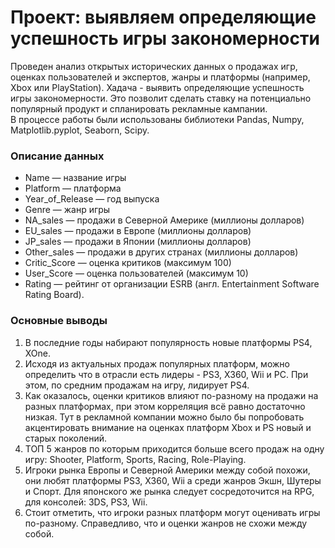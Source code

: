 # Проект: выявляем определяющие успешность игры закономерности

Проведен анализ открытых исторических данных о продажах игр, оценках пользователей и экспертов, жанры и платформы (например, Xbox или PlayStation). Хадача - выявить определяющие успешность игры закономерности. Это позволит сделать ставку на потенциально популярный продукт и спланировать рекламные кампании.
<br>В процессе работы были использованы библиотеки Pandas, Numpy, Matplotlib.pyplot, Seaborn, Scipy.


### Описание данных
* Name — название игры
* Platform — платформа
* Year_of_Release — год выпуска
* Genre — жанр игры
* NA_sales — продажи в Северной Америке (миллионы долларов)
* EU_sales — продажи в Европе (миллионы долларов)
* JP_sales — продажи в Японии (миллионы долларов)
* Other_sales — продажи в других странах (миллионы долларов)
* Critic_Score — оценка критиков (максимум 100)
* User_Score — оценка пользователей (максимум 10)
* Rating — рейтинг от организации ESRB (англ. Entertainment Software Rating Board).


### Основные выводы
1. В последние годы набирают популярность новые платформы  PS4, XOne.
2. Исходя из актуальных продаж популярных платформ, можно определить что в отрасли есть лидеры - PS3, X360, Wii и PC. При этом, по средним продажам на игру, лидирует PS4.
3. Как оказалось, оценки критиков влияют по-разному на продажи на разных платформах, при этом корреляция всё равно достаточно низкая. Тут в рекламной компании можно было бы попробовать акцентировать внимание на оценках платформ Xbox и PS новый и старых поколений.
4. ТОП 5 жанров по которым приходится больше всего продаж на одну игру: Shooter, Platform, Sports, Racing, Role-Playing.
5. Игроки рынка Европы и Северной Америки между собой похожи, они любят платформы PS3, X360, Wii а среди жанров Экшн, Шутеры и Спорт. Для японского же рынка следует сосредоточится на RPG, для консолей: 3DS, PS3,  Wii.
6. Стоит отметить, что игроки разных платформ могут оценивать игры по-разному. Справедливо, что и оценки жанров не схожи между собой.
